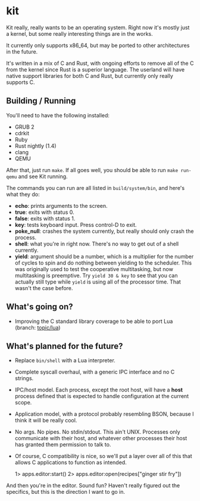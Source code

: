 # kit

Kit really, really wants to be an operating system. Right now it's mostly just a
kernel, but some really interesting things are in the works.

It currently only supports x86_64, but may be ported to other architectures in
the future.

It's written in a mix of C and Rust, with ongoing efforts to remove all of the C
from the kernel since Rust is a superior language. The userland will have native
support libraries for both C and Rust, but currently only really supports C.

## Building / Running

You'll need to have the following installed:

- GRUB 2
- cdrkit
- Ruby
- Rust nightly (1.4)
- clang
- QEMU

After that, just run `make`. If all goes well, you should be able to run `make
run-qemu` and see Kit running.

The commands you can run are all listed in `build/system/bin`, and here's what
they do:

- **echo**: prints arguments to the screen.
- **true**: exits with status 0.
- **false**: exits with status 1.
- **key**: tests keyboard input. Press control-D to exit.
- **poke_null**: crashes the system currently, but really should only crash the
  process.
- **shell**: what you're in right now. There's no way to get out of a shell
  currently.
- **yield**: argument should be a number, which is a multiplier for the number
  of cycles to spin and do nothing between yielding to the scheduler. This was
  originally used to test the cooperative multitasking, but now multitasking is
  preemptive. Try `yield 30 & key` to see that you can actually still type while
  `yield` is using all of the processor time. That wasn't the case before.

## What's going on?

- Improving the C standard library coverage to be able to port Lua (branch:
  [topic/lua](https://github.com/devyn/kit/branch/topic/lua))

## What's planned for the future?

- Replace `bin/shell` with a Lua interpreter.
- Complete syscall overhaul, with a generic IPC interface and no C strings.
- IPC/host model. Each process, except the root host, will have a **host**
  process defined that is expected to handle configuration at the current scope.
- Application model, with a protocol probably resembling BSON, because I think
  it will be really cool.
- No args. No pipes. No stdin/stdout. This ain't UNIX. Processes only
  communicate with their host, and whatever other processes their host has
  granted them permission to talk to.
- Of course, C compatibility is nice, so we'll put a layer over all of this that
  allows C applications to function as intended.

    1> apps.editor:start()
    2> apps.editor:open(recipes["ginger stir fry"])

And then you're in the editor. Sound fun? Haven't really figured out the
specifics, but this is the direction I want to go in.
